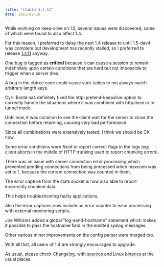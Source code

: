 ```yaml
---
title: "stable 1.4.11"
date: 2011-02-10
---
```

While working on keep-alive on 1.5, several issues were discovered, some of which were found to also affect 1.4.

For this reason, I preferred to delay the next 1.4 release to until 1.5-dev4 was complete but development has recently stalled, so I preferred to release [1.4.11](/download/1.4/src/CHANGELOG) anyway.

One bug is tagged as **critical** because it can cause a session to remain indefinitely upon certain conditions that are hard but not impossible to trigger when a server dies.

A bug in the ebtree code could cause stick tables to not always match arbitrary length keys.

Cyril Bonté has definitely fixed the http-pretend-keepalive option to correctly handle the situations where it was combined with httpclose or in tunnel mode.

Until now, it was common to see the client wait for the server to close the connection before returning, causing very bad performance.

Since all combinations were extensively tested, I think we should be OK now.

Some error conditions were fixed to report correct flags in the logs (eg: client aborts in the middle of HTTP trunking used to report chunking errors).

There was an issue with server connection error processing which prevented pending connections from being processed when maxconn was set to 1, because the current connection was counted in them.

The error capture from the stats socket is now also able to report incorrectly chunked data.

This helps troubleshooting faulty applications.

Also the error captures now include an error counter to ease processing with external monitoring scripts.

Joe Williams added a global "log-send-hostname" statement which makes it possible to pass the hostname field in the emitted syslog messages.

Other various minor improvements on the config parser were merged too.

With all that, all users of 1.4 are strongly encouraged to upgrade.

As usual, please check [Changelog](/download/1.4/src/CHANGELOG), with [sources](/download/1.4/src/) and Linux [binaries](/download/1.4/bin/) at the usual places.
